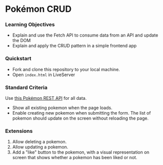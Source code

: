 # Pokémon CRUD

### Learning Objectives
- Explain and use the Fetch API to consume data from an API and update the DOM
- Explain and apply the CRUD pattern in a simple frontend app

### Quickstart
- Fork and clone this repository to your local machine.
- Open `index.html` in LiveServer

### Standard Criteria

Use [this Pokémon REST API](https://boolean-api-server.fly.dev/api-docs/#/pokemon) for all data.

- Show all existing pokemon when the page loads.
- Enable creating new pokemon when submitting the form. The list of pokemon should update on the screen without reloading the page.

### Extensions

1. Allow deleting a pokemon.
2. Allow updating a pokemon.
3. Add a "like" button to the pokemon, with a visual representation on screen that shows whether a pokemon has been liked or not.
